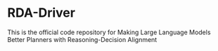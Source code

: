 # RDA-Driver
This is the official code repository for Making Large Language Models Better Planners with Reasoning-Decision Alignment
